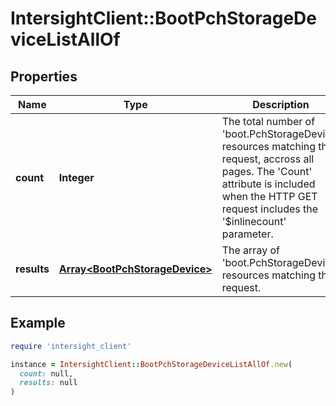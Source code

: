 # IntersightClient::BootPchStorageDeviceListAllOf

## Properties

| Name | Type | Description | Notes |
| ---- | ---- | ----------- | ----- |
| **count** | **Integer** | The total number of &#39;boot.PchStorageDevice&#39; resources matching the request, accross all pages. The &#39;Count&#39; attribute is included when the HTTP GET request includes the &#39;$inlinecount&#39; parameter. | [optional] |
| **results** | [**Array&lt;BootPchStorageDevice&gt;**](BootPchStorageDevice.md) | The array of &#39;boot.PchStorageDevice&#39; resources matching the request. | [optional] |

## Example

```ruby
require 'intersight_client'

instance = IntersightClient::BootPchStorageDeviceListAllOf.new(
  count: null,
  results: null
)
```

